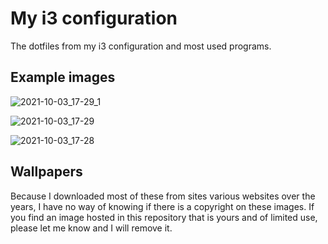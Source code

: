 # My i3 configuration

The dotfiles from my i3 configuration and most used programs.

## Example images

![2021-10-03_17-29_1](https://user-images.githubusercontent.com/72524680/135764103-0ab4c0b7-6763-48ad-a900-77b177e82760.png)

![2021-10-03_17-29](https://user-images.githubusercontent.com/72524680/135764102-2aed78ac-8de1-4f74-b148-a39a83db5416.png)

![2021-10-03_17-28](https://user-images.githubusercontent.com/72524680/135764098-bda6baad-f611-49c7-ae10-9fe40ccce587.png)

## Wallpapers

Because I downloaded most of these from sites various websites over the years, I have no way of knowing if there is a copyright on these images. If you find an image hosted in this repository that is yours and of limited use, please let me know and I will remove it.
